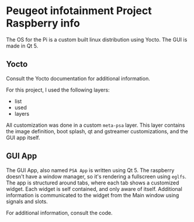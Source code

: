 # Peugeot infotainment Project Raspberry info

The OS for the Pi is a custom built linux distribution using Yocto. The GUI is made in Qt 5.

## Yocto

Consult the Yocto documentation for additional information.

For this project, I used the following layers:  

- list
- used
- layers

All customization was done in a custom `meta-psa` layer. This layer contains the image definition, boot splash, qt and gstreamer customizations, and the GUI app itself.

## GUI App

The GUI App, also named `PSA App` is written using Qt 5. The raspberry doesn't have a window manager, so it's rendering a fullscreen using `eglfs`. The app is structured around tabs, where each tab shows a customized widget. Each widget is self contained, and only aware of itself. Additional information is communicated to the widget from the Main window using signals and slots.

For additional information, consult the code.